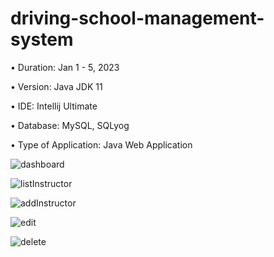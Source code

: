 # driving-school-management-system

• Duration: Jan 1 - 5, 2023

• Version: Java JDK 11

• IDE: Intellij Ultimate

• Database: MySQL, SQLyog

• Type of Application: Java Web Application

![dashboard](https://github.com/johnray10/driving-school-management-system/assets/55613764/5e1bcf33-1c8f-4d36-89f8-e57a8556626d)

![listInstructor](https://github.com/johnray10/driving-school-management-system/assets/55613764/bcc1f70e-19ee-4898-bf2f-9b2414c9ba7d)

![addInstructor](https://github.com/johnray10/driving-school-management-system/assets/55613764/5d821579-553c-485f-860a-e9c932c2e9a3)

![edit](https://github.com/johnray10/driving-school-management-system/assets/55613764/c189c58c-8b70-47a4-8d9e-23d8b79baf59)

![delete](https://github.com/johnray10/driving-school-management-system/assets/55613764/fd1116fc-3dca-4b13-96cd-16a3205ed387)




